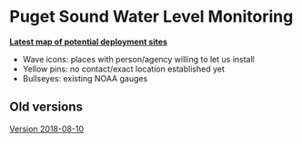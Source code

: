 # Puget Sound Water Level Monitoring

**[Latest map of potential deployment sites](20180906135725-63114-map.html)**

* Wave icons: places with person/agency willing to let us install 
* Yellow pins: no contact/exact location established yet
* Bullseyes: existing NOAA gauges

## Old versions

[Version 2018-08-10](20180810154917-15070-map.html)